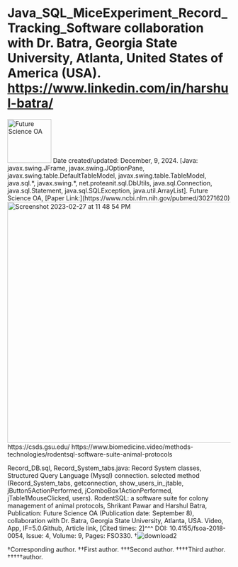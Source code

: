 # Java_SQL_MiceExperiment_Record_Tracking_Software collaboration with Dr. Batra, Georgia State University, Atlanta, United States of America (USA).  https://www.linkedin.com/in/harshul-batra/
<img width="99" alt="Future Science OA" src="https://github.com/spawar2/Java_SQL_MiceExperiment_Record_Tracking_Software/assets/25118302/249347b4-0f2b-44d5-9cca-44b9c5ab3c16">
Date created/updated: December, 9, 2024.
[Java: javax.swing.JFrame, javax.swing.JOptionPane, javax.swing.table.DefaultTableModel, javax.swing.table.TableModel, java.sql.*, javax.swing.*, net.proteanit.sql.DbUtils, java.sql.Connection, java.sql.Statement, java.sql.SQLException, java.util.ArrayList].
Future Science OA, [Paper Link:](https://www.ncbi.nlm.nih.gov/pubmed/30271620)
<img width="545" alt="Screenshot 2023-02-27 at 11 48 54 PM" src="https://user-images.githubusercontent.com/25118302/221758416-1c7ecf00-091f-4a90-a93b-7c5de61b19d3.png">
https://csds.gsu.edu/
https://www.biomedicine.video/methods-technologies/rodentsql-software-suite-animal-protocols

Record_DB.sql, Record_System_tabs.java: Record System classes, Structured Query Language (Mysql) connection.
selected method (Record_System_tabs, getconnection, show_users_in_jtable, jButton5ActionPerformed, jComboBox1ActionPerformed, jTable1MouseClicked, users).
RodentSQL: a software suite for colony management of animal protocols, Shrikant Pawar and Harshul Batra, Publication: Future Science OA (Publication date: September 8), collaboration with Dr. Batra, Georgia State University, Atlanta, USA. Video, App, IF=5.0.Github, Article link, [Cited times: 2]^^^ DOI: 10.4155/fsoa-2018-0054, Issue: 4, Volume: 9, Pages: FSO330.
†![download2](https://github.com/user-attachments/assets/29899f2e-261a-49bc-afbd-cc9c3e2a0880)

†Corresponding author. ††First author. †††Second author. ††††Third author. †††††author.
